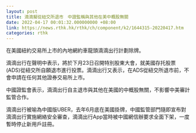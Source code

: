 ```yaml
---
layout: post
title: 滴滴擬從紐交所退市　中證監稱與其他在美中概股無關
date: 2022-04-17 00:01:32.000000000 +08:00
link: https://news.rthk.hk/rthk/ch/component/k2/1644315-20220417.htm
categories: rthk
---
```


在美國紐約交易所上市的內地網約車龍頭滴滴出行計劃除牌。

滴滴出行在聲明中表示，將於下月23日召開特別股東大會，就美國存托股票(ADS)從紐交所自願退市進行投票。滴滴出行又表示，在ADS從紐交所退市前，不會申請在任何其他證券交易所上市。

中國證監會表示，滴滴出行自主退市與其他在美國的中概股無關，不影響中美審計監管合作。

滴滴出行被喻為中國版UBER，去年6月底在美國掛牌，中國監管部門隨即宣布對滴滴出行實施網絡安全審查，滴滴出行App當時被中國網信辦要求全面下架，一度暫時停止新用戶註冊。
